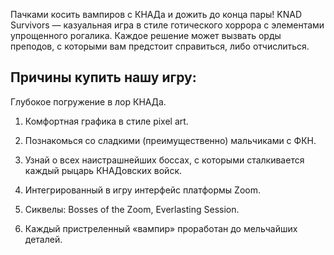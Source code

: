 Пачками косить вампиров с КНАДа и дожить до конца пары! KNAD Survivors — казуальная игра в стиле готического хоррора с элементами упрощенного рогалика. Каждое решение может вызвать орды преподов, с которыми вам предстоит справиться, либо отчислиться.

## Причины купить нашу игру:
Глубокое погружение в лор КНАДа.

1. Комфортная графика в стиле pixel art.

2. Познакомься со сладкими (преимущественно) мальчиками с ФКН.

3. Узнай о всех наистрашнейших боссах, с которыми сталкивается каждый рыцарь КНАДовских войск.

4. Интегрированный в игру интерфейс платформы Zoom.

5. Сиквелы: Bosses of the Zoom, Everlasting Session.

6. Каждый пристреленный «вампир» проработан до мельчайших деталей.
